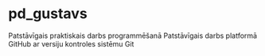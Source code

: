 # pd_gustavs
Patstāvīgais praktiskais darbs programmēšanā
Patstāvīgais darbs platformā GitHub ar versiju kontroles sistēmu Git
